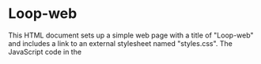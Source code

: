 # Loop-web


This HTML document sets up a simple web page with a title of "Loop-web" and includes a link to an external stylesheet named "styles.css". The JavaScript code in the <script> tag at the end of the body will redirect the user to a specified website after a delay.

Here's an explanation of the code:

1. The HTML structure includes the necessary elements for a basic webpage: a doctype declaration, opening and closing <html>, <head>, and <body> tags.

2. In the <head> section:
   - The character set is set to UTF-8.
   - The viewport meta tag is included for responsive design.
   - The title of the page is set to "Loop-web".
   - A link to an external stylesheet named "styles.css" is included for styling the page.

3. In the <body> section:
   - A <script> tag is used to include an external JavaScript file named "script.js". This script contains the code that will redirect the user to a specified website after a delay.

4. The JavaScript code in "script.js":
   - Uses setTimeout to execute a function after a specified delay (in this case, 3000 milliseconds or 3 seconds).
   - Inside the function, window.location.href is set to 'https://ivucb4t.github.io/Loop-web/', which will redirect the user's browser to the specified URL after the delay.

When a user visits this webpage, they will see the content of the page briefly before being automatically redirected to the specified website (https://ivucb4t.github.io/Loop-web/) after a 1-second delay.

## DISCLAIMER: This script is designed to automatically open tabs for convenience. Please use it responsibly and be aware that excessive use may impact your browsing experience. The creator of this script is not responsible for any incidents or issues that may arise from the use of this script. Use at your own discretion.

## Link of Loop-web
https://ivucb4t.github.io/Loop-web/
